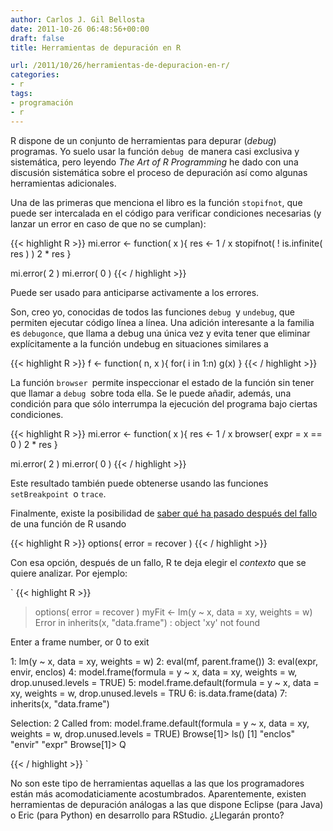 ```yaml
---
author: Carlos J. Gil Bellosta
date: 2011-10-26 06:48:56+00:00
draft: false
title: Herramientas de depuración en R

url: /2011/10/26/herramientas-de-depuracion-en-r/
categories:
- r
tags:
- programación
- r
---
```


R dispone de un conjunto de herramientas para depurar (_debug_) programas. Yo suelo usar la función `debug `de manera casi exclusiva y sistemática, pero leyendo _The Art of R Programming_ he dado con una discusión sistemática sobre el proceso de depuración así como algunas herramientas adicionales.

Una de las primeras que menciona el libro es la función `stopifnot`, que puede ser intercalada en el código para verificar condiciones necesarias (y lanzar un error en caso de que no se cumplan):


{{< highlight R >}}
mi.error <- function( x ){
    res <- 1 / x
    stopifnot( ! is.infinite( res ) )
    2 * res
}

mi.error( 2 )
mi.error( 0 )
{{< / highlight >}}


Puede ser usado para anticiparse activamente a los errores.

Son, creo yo, conocidas de todos las funciones `debug `y `undebug`, que permiten ejecutar código línea a línea. Una adición interesante a la familia es `debugonce`, que llama a debug una única vez y evita tener que eliminar explícitamente a la función undebug en situaciones similares a


{{< highlight R >}}
f <- function( n, x ){
    for( i in 1:n)
    g(x)
}
{{< / highlight >}}


La función `browser `permite inspeccionar el estado de la función sin tener que llamar a `debug `sobre toda ella. Se le puede añadir, además, una condición para que sólo interrumpa la ejecución del programa bajo ciertas condiciones.


{{< highlight R >}}
mi.error <- function( x ){
    res <- 1 / x
    browser( expr = x == 0 )
    2 * res
}

mi.error( 2 )
mi.error( 0 )
{{< / highlight >}}


Este resultado también puede obtenerse usando las funciones `setBreakpoint `o `trace`.

Finalmente, existe la posibilidad de [saber qué ha pasado después del fallo](http://projetos.inpa.gov.br/i3geo/pacotes/r/win/library/utils/html/debugger.html) de una función de R usando


{{< highlight R >}}
options( error = recover )
{{< / highlight >}}


Con esa opción, después de un fallo, R te deja elegir el _contexto_ que se quiere analizar. Por ejemplo:

`
{{< highlight R >}}
> options( error = recover )
> myFit <- lm(y ~ x, data = xy, weights = w)
Error in inherits(x, "data.frame") : object 'xy' not found

Enter a frame number, or 0 to exit

1: lm(y ~ x, data = xy, weights = w)
2: eval(mf, parent.frame())
3: eval(expr, envir, enclos)
4: model.frame(formula = y ~ x, data = xy, weights = w, drop.unused.levels = TRUE)
5: model.frame.default(formula = y ~ x, data = xy, weights = w, drop.unused.levels = TRU
6: is.data.frame(data)
7: inherits(x, "data.frame")

Selection: 2
Called from: model.frame.default(formula = y ~ x, data = xy, weights = w,
    drop.unused.levels = TRUE)
Browse[1]> ls()
[1] "enclos" "envir"  "expr"
Browse[1]> Q
>
{{< / highlight >}}
`

No son este tipo de herramientas aquellas a las que los programadores están más acomodaticiamente acostumbrados. Aparentemente, existen herramientas de depuración análogas a las que dispone Eclipse (para Java) o Eric (para Python) en desarrollo para RStudio. ¿Llegarán pronto?
